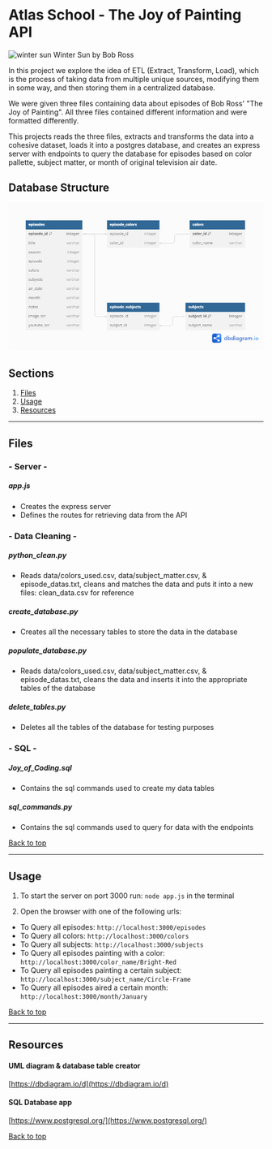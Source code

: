 # Atlas School - The Joy of Painting API

![winter sun](https://www.twoinchbrush.com/images/painting270.png)
Winter Sun by Bob Ross

In this project we explore the idea of ETL (Extract, Transform, Load), which is the process of taking data from multiple unique sources, modifying them in some way, and then storing them in a centralized database. 

We were given three files containing data about episodes of Bob Ross' "The Joy of Painting". All three files contained different information and were formatted differently.

This projects reads the three files, extracts and transforms the data into a cohesive dataset, loads it into a postgres database, and creates an express server with endpoints to query the database for episodes based on color pallette, subject matter, or month of original television air date.

## Database Structure

![UML Diagram pic](UML_diagram.png)

## Sections
<a name="Sections"></a>

1. [Files](#Files)
2. [Usage](#Usage)
3. [Resources](#Resources)

__________________________________________________________________________________________________________________________________________
<a name="Files"></a>

## Files

### - Server -
##### app.js
- Creates the express server
- Defines the routes for retrieving data from the API

### - Data Cleaning -
##### python_clean.py
- Reads data/colors_used.csv, data/subject_matter.csv, & episode_datas.txt, cleans and matches the data and puts it into a new files: clean_data.csv for reference

##### create_database.py
- Creates all the necessary tables to store the data in the database

##### populate_database.py
- Reads data/colors_used.csv, data/subject_matter.csv, & episode_datas.txt, cleans the data and inserts it into the appropriate tables of the database

##### delete_tables.py
- Deletes all the tables of the database for testing purposes

### - SQL -
##### Joy_of_Coding.sql
- Contains the sql commands used to create my data tables

##### sql_commands.py
- Contains the sql commands used to query for data with the endpoints

[Back to top](#Sections)
__________________________________________________________________________________________________________________________________________
<a name="Usage"></a>

## Usage

1. To start the server on port 3000 run:
  `node app.js`
  in the terminal

2. Open the browser with one of the following urls:
- To Query all episodes: `http://localhost:3000/episodes`
- To Query all colors: `http://localhost:3000/colors`
- To Query all subjects: `http://localhost:3000/subjects`
- To Query all episodes painting with a color: `http://localhost:3000/color_name/Bright-Red`
- To Query all episodes painting a certain subject: `http://localhost:3000/subject_name/Circle-Frame`
- To Query all episodes aired a certain month: `http://localhost:3000/month/January`



[Back to top](#Sections)
__________________________________________________________________________________________________________________________________________
<a name="Resources"></a>

## Resources

#### UML diagram & database table creator
[https://dbdiagram.io/d](https://dbdiagram.io/d)

#### SQL Database app
[https://www.postgresql.org/](https://www.postgresql.org/)

[Back to top](#Sections)

